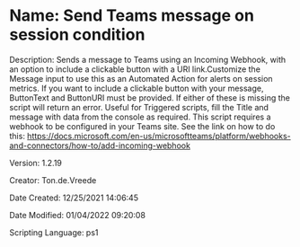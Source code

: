 ﻿# Name: Send Teams message on session condition

Description: Sends a message to Teams using an Incoming Webhook, with an option to include a clickable button with a URI link.Customize the Message input to use this as an Automated Action for alerts on session metrics.
If you want to include a clickable button with your message, ButtonText and ButtonURI must be provided. If either of these is missing the script will return an error.
Useful for Triggered scripts, fill the Title and message with data from the console as required.
This script requires a webhook to be configured in your Teams site. See the link on how to do this: https://docs.microsoft.com/en-us/microsoftteams/platform/webhooks-and-connectors/how-to/add-incoming-webhook

Version: 1.2.19

Creator: Ton.de.Vreede

Date Created: 12/25/2021 14:06:45

Date Modified: 01/04/2022 09:20:08

Scripting Language: ps1

